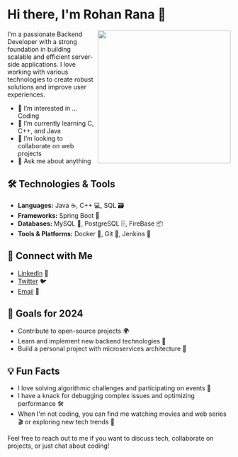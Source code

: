 <!-- Markdown generated by ChatGPT for a backend developer profile -->

# Hi there, I'm Rohan Rana 👋

<img align="right" src="https://img.freepik.com/free-photo/lifestyle-scene-anime-style-with-person-doing-daily-tasks_23-2151002609.jpg?t=st=1721573653~exp=1721577253~hmac=da990b842d2cee32fe3f05a7036422067e6d41694d72af91cc5770ba73335cb7&w=1060" width="300"/>
<p >
   <div>  I'm a passionate Backend Developer with a strong foundation in building scalable and efficient server-side applications. I love working with various technologies to create robust solutions and improve user experiences.</div>
 
</p>


- 👀 I’m interested in ... Coding 
- 🌱 I’m currently learning C, C++, and Java
- 👯 I’m looking to collaborate on web projects
- 💬 Ask me about anything 

 

## 🛠️ Technologies & Tools

- **Languages:**  Java ☕, C++ 💻, SQL 🗃️
- **Frameworks:** Spring Boot 🚀
- **Databases:** MySQL 💾, PostgreSQL 🗄️, FireBase 📦
- **Tools & Platforms:** Docker 🐋, Git 🦄, Jenkins 🔧





## 💬 Connect with Me

- [LinkedIn]([https://www.linkedin.com/in/your-profile](https://www.linkedin.com/in/rohan-rana-228a2b227/)) 🔗
- [Twitter](https://twitter.com/your-twitter) 🐦
- [Email](mailto:rohan.rana.7351@gmail.com) 📧

## 🎯 Goals for 2024

- Contribute to open-source projects 🌍
- Learn and implement new backend technologies 🧠
- Build a personal project with microservices architecture 🔧


## 💡 Fun Facts

- I love solving algorithmic challenges and participating on events 🎉
- I have a knack for debugging complex issues and optimizing performance 🛠️
- When I'm not coding, you can find me watching movies and web series 🎬 or exploring new tech trends 🌟



Feel free to reach out to me if you want to discuss tech, collaborate on projects, or just chat about coding!

